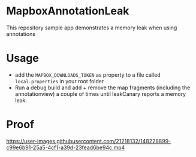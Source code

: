 # MapboxAnnotationLeak
This repository sample app demonstrates a memory leak when using annotations

# Usage
- add the `MAPBOX_DOWNLOADS_TOKEN` as property to a file called `local.properties` in your root folder
- Run a debug build and add + remove the map fragments (including the annotationview) a couple of times until leakCanary reports a memory leak.

# Proof
https://user-images.githubusercontent.com/21218132/148228899-c99e6b91-25a5-4cf1-a39d-23fead6be94c.mp4

